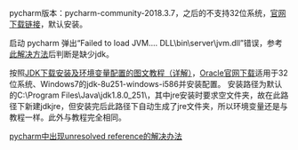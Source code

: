 pycharm版本：pycharm-community-2018.3.7，之后的不支持32位系统，[官网下载链接](https://www.jetbrains.com/pycharm/download/other.html)，默认安装。

启动 pycharm 弹出“Failed to load JVM.... DLL\bin\server\jvm.dll”错误，参考[此解决方法](https://blog.csdn.net/knight_zhou/article/details/103739864)后判断是缺少jdk。

按照[JDK下载安装及环境变量配置的图文教程（详解）](https://blog.csdn.net/konggu_youlan/article/details/79942800)，[Oracle官网下载](https://www.oracle.com/java/technologies/javase/javase-jdk8-downloads.html)适用于32位系统、Windows7的jdk-8u251-windows-i586并安装配置。
 安装路径为默认的C:\Program Files\Java\jdk1.8.0_251\，其中jre安装时要求空文件夹，故在此路径下新建jdkjre，但安装完后此路径下自动生成了jre文件夹，所以环境变量还是与教程一样。此外与教程完全相同。

[pycharm中出现unresolved reference的解决办法](https://blog.csdn.net/YeziTong/article/details/88103891)
